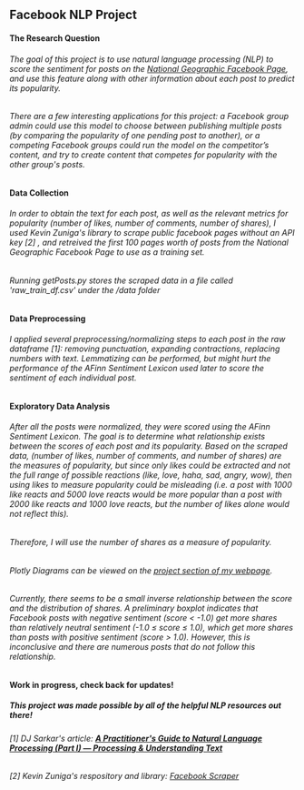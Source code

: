 ## Facebook NLP Project
#### The Research Question
###### The goal of this project is to use natural language processing (NLP) to score the sentiment for posts on the [National Geographic Facebook Page](https://www.facebook.com/natgeo), and use this feature along with other information about each post to predict its popularity.

###### There are a few interesting applications for this project: a Facebook group admin could use this model to choose between publishing multiple posts (by comparing the popularity of one pending post to another), or a competing Facebook groups could run the model on the competitor’s content, and try to create content that competes for popularity with the other group's posts.

#### Data Collection
###### In order to obtain the text for each post, as well as the relevant metrics for popularity (number of likes, number of comments, number of shares), I used Kevin Zuniga's library to scrape public facebook pages without an API key [2] , and retreived the first 100 pages worth of posts from the National Geographic Facebook Page to use as a training set. 

###### Running getPosts.py stores the scraped data in a file called 'raw_train_df.csv' under the /data folder

#### Data Preprocessing
###### I applied several preprocessing/normalizing steps to each post in the raw dataframe [1]: removing punctuation, expanding contractions, replacing numbers with text. Lemmatizing can be performed, but might hurt the performance of the AFinn Sentiment Lexicon used later to score the sentiment of each individual post.

#### Exploratory Data Analysis
###### After all the posts were normalized, they were scored using the AFinn Sentiment Lexicon. The goal is to determine what relationship exists between the scores of each post and its popularity. Based on the scraped data, (number of likes, number of comments, and number of shares) are the measures of popularity, but since *only* likes could be extracted and not the full range of possible reactions (like, love, haha, sad, angry, wow), then using likes to measure popularity could be misleading (i.e. a post with 1000 like reacts and 5000 love reacts would be more popular than a post with 2000 like reacts and 1000 love reacts, but the number of likes alone would not reflect this).

###### Therefore, I will use the number of shares as a measure of popularity.

###### Plotly Diagrams can be viewed on the [project section of my webpage](https://www.derekoconn.com/projects/predicting-facebook-post-popularity).

###### Currently, there seems to be a small inverse relationship between the score and the distribution of shares. A preliminary boxplot indicates that Facebook posts with negative sentiment (score < -1.0) get more shares than relatively neutral sentiment (-1.0 ≤ score ≤ 1.0), which get more shares than posts with positive sentiment (score > 1.0). However, this is inconclusive and there are numerous posts that do not follow this relationship.

**Work in progress, check back for updates!**

##### This project was made possible by all of the helpful NLP resources out there!
###### [1] DJ Sarkar's article: [**A Practitioner's Guide to Natural Language Processing (Part I) — Processing & Understanding Text**](https://towardsdatascience.com/a-practitioners-guide-to-natural-language-processing-part-i-processing-understanding-text-9f4abfd13e72) 
###### [2] Kevin Zuniga's respository and library: [Facebook Scraper](https://github.com/kevinzg/facebook-scraper)
